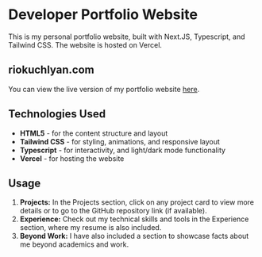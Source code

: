 # Developer Portfolio Website

This is my personal portfolio website, built with Next.JS, Typescript, and Tailwind CSS. The website is hosted on Vercel.

## riokuchlyan.com

You can view the live version of my portfolio website [here](https://riokuchlyan.com).

## Technologies Used

- **HTML5** - for the content structure and layout
- **Tailwind CSS** - for styling, animations, and responsive layout
- **Typescript** - for interactivity, and light/dark mode functionality
- **Vercel** - for hosting the website

## Usage

1. **Projects:** In the Projects section, click on any project card to view more details or to go to the GitHub repository link (if available).
2. **Experience:** Check out my technical skills and tools in the Experience section, where my resume is also included.
3. **Beyond Work:** I have also included a section to showcase facts about me beyond academics and work.